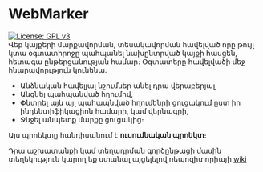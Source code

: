 # WebMarker
[![License: GPL v3](https://img.shields.io/badge/License-GPLv3-blue.svg)](https://www.gnu.org/licenses/gpl-3.0)
<br>
Վեբ կայքերի մարքավորման, տեսակավորման հավելված որը թույլ կտա օգտատիրոջը պահպանել նախընտրված կայքի հասցեն, հետագա ընթերցանության համար։ Օգտատերը հավելվածի մեջ հնարավորւթյուն կունենա.

* Անձնական հավելյալ նշումներ անել դրա վերաբերյալ,
* Անցնել պահպանված հղումով,
* Փնտրել այն այլ պահապնված հղումենրի ցուցակում ըստ իր ինդենտիֆիկացիոն համարի, կամ վերնագրի,
* Ջնջել անպետք մարքը ցուցակից։

Այս պրոեկտը հանդիսանում է **ուսումնական պրոեկտ**։

Դրա աշխատանքի կամ տեղադրման գործընթացի մասին տեղեկություն կարող եք ստանալ այցելելով ռեպոզիտորիայի [wiki](https://github.com/StPatriarch/WebMarker/wiki)
